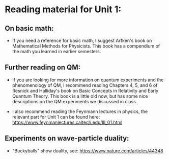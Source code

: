 # Reading material for Unit 1:

## On basic math:
- If you need a reference for basic math, I suggest Arfken's book on Mathematical Methods for Physicists. This book has a compendium of the math you learned in earlier semesters.

## Further reading on QM:
- If you are looking for more information on quantum experiments and the phenomenology of QM, I recommend reading Chapters 4, 5, and 6 of Resnick and Halliday's book on Basic Concepts in Relativity and Early Quantum Theory. This book is a little old now, but has some nice descriptions on the QM experiments we discussed in class.

- I also recommend reading the Feynmann lectures in physics, the relevant part for Unit 1 can be found here:
https://www.feynmanlectures.caltech.edu/III_01.html

## Experiments on wave-particle duality:

- "Buckyballs" show duality, see: https://www.nature.com/articles/44348 
